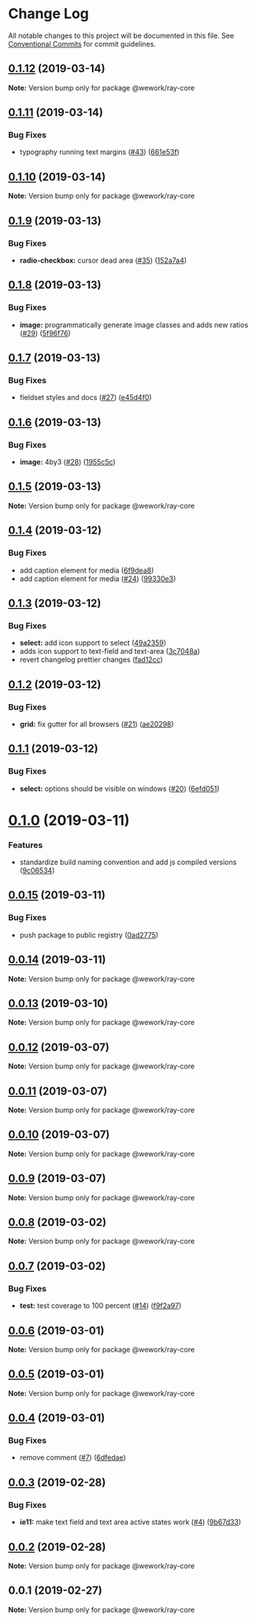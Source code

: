 # Change Log

All notable changes to this project will be documented in this file.
See [Conventional Commits](https://conventionalcommits.org) for commit guidelines.

## [0.1.12](https://github.com/WeConnect/ray/compare/@wework/ray-core@0.1.11...@wework/ray-core@0.1.12) (2019-03-14)

**Note:** Version bump only for package @wework/ray-core





## [0.1.11](https://github.com/WeConnect/ray/compare/@wework/ray-core@0.1.10...@wework/ray-core@0.1.11) (2019-03-14)


### Bug Fixes

* typography running text margins ([#43](https://github.com/WeConnect/ray/issues/43)) ([661e53f](https://github.com/WeConnect/ray/commit/661e53f))





## [0.1.10](https://github.com/WeConnect/ray/compare/@wework/ray-core@0.1.9...@wework/ray-core@0.1.10) (2019-03-14)

**Note:** Version bump only for package @wework/ray-core





## [0.1.9](https://github.com/WeConnect/ray/compare/@wework/ray-core@0.1.8...@wework/ray-core@0.1.9) (2019-03-13)


### Bug Fixes

* **radio-checkbox:** cursor dead area ([#35](https://github.com/WeConnect/ray/issues/35)) ([152a7a4](https://github.com/WeConnect/ray/commit/152a7a4))





## [0.1.8](https://github.com/WeConnect/ray/compare/@wework/ray-core@0.1.7...@wework/ray-core@0.1.8) (2019-03-13)


### Bug Fixes

* **image:** programmatically generate image classes and adds new ratios ([#29](https://github.com/WeConnect/ray/issues/29)) ([5f96f76](https://github.com/WeConnect/ray/commit/5f96f76))





## [0.1.7](https://github.com/WeConnect/ray/compare/@wework/ray-core@0.1.6...@wework/ray-core@0.1.7) (2019-03-13)


### Bug Fixes

* fieldset styles and docs ([#27](https://github.com/WeConnect/ray/issues/27)) ([e45d4f0](https://github.com/WeConnect/ray/commit/e45d4f0))





## [0.1.6](https://github.com/WeConnect/ray/compare/@wework/ray-core@0.1.5...@wework/ray-core@0.1.6) (2019-03-13)


### Bug Fixes

* **image:** 4by3 ([#28](https://github.com/WeConnect/ray/issues/28)) ([1955c5c](https://github.com/WeConnect/ray/commit/1955c5c))





## [0.1.5](https://github.com/WeConnect/ray/compare/@wework/ray-core@0.1.4...@wework/ray-core@0.1.5) (2019-03-13)

**Note:** Version bump only for package @wework/ray-core





## [0.1.4](https://github.com/WeConnect/ray/compare/@wework/ray-core@0.1.3...@wework/ray-core@0.1.4) (2019-03-12)


### Bug Fixes

* add caption element for media ([6f9dea8](https://github.com/WeConnect/ray/commit/6f9dea8))
* add caption element for media ([#24](https://github.com/WeConnect/ray/issues/24)) ([99330e3](https://github.com/WeConnect/ray/commit/99330e3))





## [0.1.3](https://github.com/WeConnect/ray/compare/@wework/ray-core@0.1.2...@wework/ray-core@0.1.3) (2019-03-12)


### Bug Fixes

* **select:** add icon support to select ([49a2359](https://github.com/WeConnect/ray/commit/49a2359))
* adds icon support to text-field and text-area ([3c7048a](https://github.com/WeConnect/ray/commit/3c7048a))
* revert changelog prettier changes ([fad12cc](https://github.com/WeConnect/ray/commit/fad12cc))





## [0.1.2](https://github.com/WeConnect/ray/compare/@wework/ray-core@0.1.1...@wework/ray-core@0.1.2) (2019-03-12)


### Bug Fixes

* **grid:** fix gutter for all browsers ([#21](https://github.com/WeConnect/ray/issues/21)) ([ae20298](https://github.com/WeConnect/ray/commit/ae20298))





## [0.1.1](https://github.com/WeConnect/ray/compare/@wework/ray-core@0.1.0...@wework/ray-core@0.1.1) (2019-03-12)


### Bug Fixes

* **select:** options should be visible on windows ([#20](https://github.com/WeConnect/ray/issues/20)) ([6efd051](https://github.com/WeConnect/ray/commit/6efd051))





# [0.1.0](https://github.com/WeConnect/ray/compare/@wework/ray-core@0.0.15...@wework/ray-core@0.1.0) (2019-03-11)


### Features

* standardize build naming convention and add js compiled versions ([9c06534](https://github.com/WeConnect/ray/commit/9c06534))





## [0.0.15](https://github.com/WeConnect/ray/compare/@wework/ray-core@0.0.14...@wework/ray-core@0.0.15) (2019-03-11)


### Bug Fixes

* push package to public registry ([0ad2775](https://github.com/WeConnect/ray/commit/0ad2775))





## [0.0.14](https://github.com/WeConnect/ray/compare/@wework/ray-core@0.0.13...@wework/ray-core@0.0.14) (2019-03-11)

**Note:** Version bump only for package @wework/ray-core





## [0.0.13](https://github.com/WeConnect/ray/compare/@wework/ray-core@0.0.12...@wework/ray-core@0.0.13) (2019-03-10)

**Note:** Version bump only for package @wework/ray-core





## [0.0.12](https://github.com/WeConnect/ray/compare/@wework/ray-core@0.0.11...@wework/ray-core@0.0.12) (2019-03-07)

**Note:** Version bump only for package @wework/ray-core





## [0.0.11](https://github.com/WeConnect/ray/compare/@wework/ray-core@0.0.10...@wework/ray-core@0.0.11) (2019-03-07)

**Note:** Version bump only for package @wework/ray-core





## [0.0.10](https://github.com/WeConnect/ray/compare/@wework/ray-core@0.0.9...@wework/ray-core@0.0.10) (2019-03-07)

**Note:** Version bump only for package @wework/ray-core





## [0.0.9](https://github.com/WeConnect/ray/compare/@wework/ray-core@0.0.8...@wework/ray-core@0.0.9) (2019-03-07)

**Note:** Version bump only for package @wework/ray-core





## [0.0.8](https://github.com/WeConnect/ray/compare/@wework/ray-core@0.0.7...@wework/ray-core@0.0.8) (2019-03-02)

**Note:** Version bump only for package @wework/ray-core





## [0.0.7](https://github.com/WeConnect/ray/compare/@wework/ray-core@0.0.6...@wework/ray-core@0.0.7) (2019-03-02)


### Bug Fixes

* **test:** test coverage to 100 percent ([#14](https://github.com/WeConnect/ray/issues/14)) ([f9f2a97](https://github.com/WeConnect/ray/commit/f9f2a97))





## [0.0.6](https://github.com/WeConnect/ray/compare/@wework/ray-core@0.0.5...@wework/ray-core@0.0.6) (2019-03-01)

**Note:** Version bump only for package @wework/ray-core





## [0.0.5](https://github.com/WeConnect/ray/compare/@wework/ray-core@0.0.4...@wework/ray-core@0.0.5) (2019-03-01)

**Note:** Version bump only for package @wework/ray-core





## [0.0.4](https://github.com/WeConnect/ray/compare/@wework/ray-core@0.0.3...@wework/ray-core@0.0.4) (2019-03-01)


### Bug Fixes

* remove comment ([#7](https://github.com/WeConnect/ray/issues/7)) ([6dfedae](https://github.com/WeConnect/ray/commit/6dfedae))





## [0.0.3](https://github.com/WeConnect/ray/compare/@wework/ray-core@0.0.2...@wework/ray-core@0.0.3) (2019-02-28)


### Bug Fixes

* **ie11:** make text field and text area active states work ([#4](https://github.com/WeConnect/ray/issues/4)) ([9b67d33](https://github.com/WeConnect/ray/commit/9b67d33))





## [0.0.2](https://github.com/WeConnect/ray/compare/@wework/ray-core@0.0.1...@wework/ray-core@0.0.2) (2019-02-28)

**Note:** Version bump only for package @wework/ray-core





## 0.0.1 (2019-02-27)

**Note:** Version bump only for package @wework/ray-core
